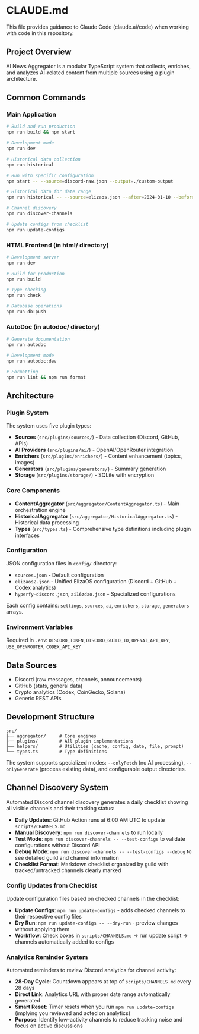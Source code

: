 # CLAUDE.md

This file provides guidance to Claude Code (claude.ai/code) when working with code in this repository.

## Project Overview

AI News Aggregator is a modular TypeScript system that collects, enriches, and analyzes AI-related content from multiple sources using a plugin architecture.

## Common Commands

### Main Application
```bash
# Build and run production
npm run build && npm start

# Development mode
npm run dev

# Historical data collection
npm run historical

# Run with specific configuration
npm start -- --source=discord-raw.json --output=./custom-output

# Historical data for date range
npm run historical -- --source=elizaos.json --after=2024-01-10 --before=2024-01-16

# Channel discovery
npm run discover-channels

# Update configs from checklist
npm run update-configs
```

### HTML Frontend (in html/ directory)
```bash
# Development server
npm run dev

# Build for production
npm run build

# Type checking
npm run check

# Database operations
npm run db:push
```

### AutoDoc (in autodoc/ directory)
```bash
# Generate documentation
npm run autodoc

# Development mode
npm run autodoc:dev

# Formatting
npm run lint && npm run format
```

## Architecture

### Plugin System
The system uses five plugin types:
- **Sources** (`src/plugins/sources/`) - Data collection (Discord, GitHub, APIs)
- **AI Providers** (`src/plugins/ai/`) - OpenAI/OpenRouter integration
- **Enrichers** (`src/plugins/enrichers/`) - Content enhancement (topics, images)
- **Generators** (`src/plugins/generators/`) - Summary generation
- **Storage** (`src/plugins/storage/`) - SQLite with encryption

### Core Components
- **ContentAggregator** (`src/aggregator/ContentAggregator.ts`) - Main orchestration engine
- **HistoricalAggregator** (`src/aggregator/HistoricalAggregator.ts`) - Historical data processing
- **Types** (`src/types.ts`) - Comprehensive type definitions including plugin interfaces

### Configuration
JSON configuration files in `config/` directory:
- `sources.json` - Default configuration
- `elizaos2.json` - Unified ElizaOS configuration (Discord + GitHub + Codex analytics)
- `hyperfy-discord.json`, `ai16zdao.json` - Specialized configurations

Each config contains: `settings`, `sources`, `ai`, `enrichers`, `storage`, `generators` arrays.

### Environment Variables
Required in `.env`: `DISCORD_TOKEN`, `DISCORD_GUILD_ID`, `OPENAI_API_KEY`, `USE_OPENROUTER`, `CODEX_API_KEY`

## Data Sources
- Discord (raw messages, channels, announcements)
- GitHub (stats, general data)
- Crypto analytics (Codex, CoinGecko, Solana)
- Generic REST APIs

## Development Structure
```
src/
├── aggregator/     # Core engines
├── plugins/        # All plugin implementations
├── helpers/        # Utilities (cache, config, date, file, prompt)
└── types.ts        # Type definitions
```

The system supports specialized modes: `--onlyFetch` (no AI processing), `--onlyGenerate` (process existing data), and configurable output directories.

## Channel Discovery System
Automated Discord channel discovery generates a daily checklist showing all visible channels and their tracking status:
- **Daily Updates**: GitHub Action runs at 6:00 AM UTC to update `scripts/CHANNELS.md`
- **Manual Discovery**: `npm run discover-channels` to run locally
- **Test Mode**: `npm run discover-channels -- --test-configs` to validate configurations without Discord API
- **Debug Mode**: `npm run discover-channels -- --test-configs --debug` to see detailed guild and channel information
- **Checklist Format**: Markdown checklist organized by guild with tracked/untracked channels clearly marked

### Config Updates from Checklist
Update configuration files based on checked channels in the checklist:
- **Update Configs**: `npm run update-configs` - adds checked channels to their respective config files
- **Dry Run**: `npm run update-configs -- --dry-run` - preview changes without applying them
- **Workflow**: Check boxes in `scripts/CHANNELS.md` → run update script → channels automatically added to configs

### Analytics Reminder System
Automated reminders to review Discord analytics for channel activity:
- **28-Day Cycle**: Countdown appears at top of `scripts/CHANNELS.md` every 28 days
- **Direct Link**: Analytics URL with proper date range automatically generated
- **Smart Reset**: Timer resets when you run `npm run update-configs` (implying you reviewed and acted on analytics)
- **Purpose**: Identify low-activity channels to reduce tracking noise and focus on active discussions

